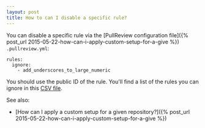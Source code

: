 ```yaml
---
layout: post
title: How to can I disable a specific rule?
---
```


You can disable a specific rule via the
[PullReview configuration file]({% post_url 2015-05-22-how-can-i-apply-custom-setup-for-a-give %})
`.pullreview.yml`:

```
rules:
  ignore:
    - add_underscores_to_large_numeric
```

You should use the public ID of the rule. You'll find a list of the rules
you can ignore in this [CSV file](/assets/pullreview_public_id_of_rules.csv).

See also:

* [How can I apply a custom setup for a given repository?]({% post_url 2015-05-22-how-can-i-apply-custom-setup-for-a-give %})
